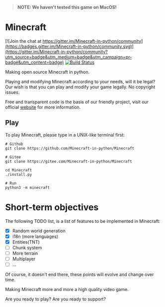 > **NOTE: We haven't tested this game on MacOS!**

# Minecraft
[![Join the chat at https://gitter.im/Minecraft-in-python/community](https://badges.gitter.im/Minecraft-in-python/community.svg)](https://gitter.im/Minecraft-in-python/community?utm_source=badge&utm_medium=badge&utm_campaign=pr-badge&utm_content=badge)
[![Build Status](https://travis-ci.com/Minecraft-in-python/Minecraft.svg?branch=master)](https://travis-ci.com/Minecraft-in-python/Minecraft)

Making open source Minecraft in python.

Playing and modifying Minecraft according to your needs, will it be legal?
Our wish is that you can play and modify your game legally. No copyright issues.

Free and transparent code is the basis of our friendly project,
visit our official [website](https://minecraft-in-python.github.io) for more information.


## Play
To play Minecraft, please type in a UNIX-like terminal first:
```shell
# Github
git clone https://github.com/Minecraft-in-python/Minecraft

# Gitee
git clone https://gitee.com/Minecraft-in-python/Minecraft

cd Minecraft
./install.py

# Run
python3 -m minecraft
```

# Short-term objectives
The following TODO list, is a list of features to be implemented in Minecraft:

- [x] Random world generation
- [x] i18n (more languages)
- [x] Entities(TNT)
- [ ] Chunk system
- [ ] More terrain
- [ ] Multiplayer
- [ ] ...

Of course, it doesn't end there, these points will evolve and change over time.

Making Minecraft more and more a high quality video game.

Are you ready to play? Are you ready to support?
